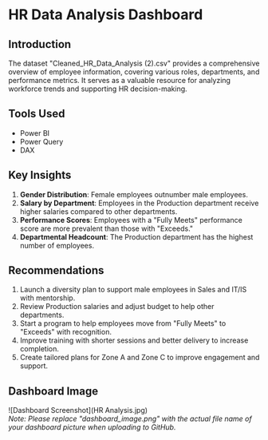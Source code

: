 # HR Data Analysis Dashboard

## Introduction
The dataset "Cleaned_HR_Data_Analysis (2).csv" provides a comprehensive overview of employee information, covering various roles, departments, and performance metrics. It serves as a valuable resource for analyzing workforce trends and supporting HR decision-making.

## Tools Used
- Power BI
- Power Query
- DAX

## Key Insights
1. **Gender Distribution**: Female employees outnumber male employees.
2. **Salary by Department**: Employees in the Production department receive higher salaries compared to other departments.
3. **Performance Scores**: Employees with a "Fully Meets" performance score are more prevalent than those with "Exceeds."
4. **Departmental Headcount**: The Production department has the highest number of employees.

## Recommendations
1. Launch a diversity plan to support male employees in Sales and IT/IS with mentorship.
2. Review Production salaries and adjust budget to help other departments.
3. Start a program to help employees move from "Fully Meets" to "Exceeds" with recognition.
4. Improve training with shorter sessions and better delivery to increase completion.
5. Create tailored plans for Zone A and Zone C to improve engagement and support.

## Dashboard Image
![Dashboard Screenshot](HR Analysis.jpg)  
*Note: Please replace "dashboard_image.png" with the actual file name of your dashboard picture when uploading to GitHub.*
